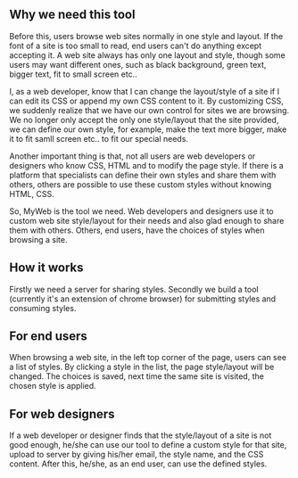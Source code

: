 ## Why we need this tool

Before this, users browse web sites normally in one style and layout. If the font of a site is too small to read, end users can't do anything except accepting it. A web site always has only one layout and style, though some users may want different ones, such as black background, green text, bigger text, fit to small screen etc..

I, as a web developer, know that I can change the layout/style of a site if I can edit its CSS or append my own CSS content to it. By customizing CSS, we suddenly realize that we have our own control for sites we are browsing. We no longer only accept the only one style/layout that the site provided, we can define our own style, for example, make the text more bigger, make it to fit samll screen etc.. to fit our special needs.

Another important thing is that, not all users are web developers or designers who know CSS, HTML and to modify the page style. If there is a platform that specialists can define their own styles and share them with others, others are possible to use these custom styles without knowing HTML, CSS.

So, MyWeb is the tool we need. Web developers and designers use it to custom web site style/layout for their needs and also glad enough to share them with others. Others, end users, have the choices of styles when browsing a site.

## How it works

Firstly we need a server for sharing styles. Secondly we build a tool (currently it's an extension of chrome browser) for submitting styles and consuming styles.

## For end users

When browsing a web site, in the left top corner of the page, users can see a list of styles. By clicking a style in the list, the page style/layout will be changed. The choices is saved, next time the same site is visited, the chosen style is applied. 

## For web designers

If a web developer or designer finds that the style/layout of a site is not good enough, he/she can use our tool to define a custom style for that site, upload to server by giving his/her email, the style name, and the CSS content. After this, he/she, as an end user, can use the defined styles.